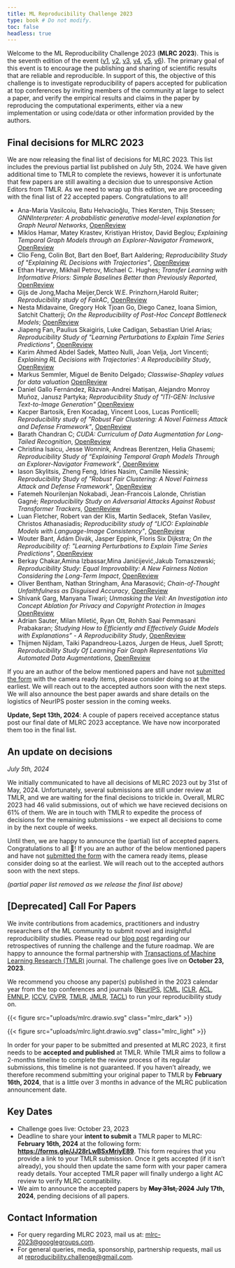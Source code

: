 ```yaml
---
title: ML Reproducibility Challenge 2023
type: book # Do not modify.
toc: false
headless: true
---
```


Welcome to the ML Reproducibility Challenge 2023 (**MLRC 2023**). This is the
seventh edition of the event
([v1](https://www.cs.mcgill.ca/~jpineau/ICLR2018-ReproducibilityChallenge.html),
[v2](https://www.cs.mcgill.ca/~jpineau/ICLR2019-ReproducibilityChallenge.html),
[v3](https://reproducibility-challenge.github.io/neurips2019/),
[v4](https://paperswithcode.com/rc2020),
[v5](https://paperswithcode.com/rc2021),
[v6](https://paperswithcode.com/rc2022)). The primary goal of this event is to
encourage the publishing and sharing of scientific results that are reliable and
reproducible. In support of this, the objective of this challenge is to
investigate reproducibility of papers accepted for publication at top
conferences by inviting members of the community at large to select a paper, and
verify the empirical results and claims in the paper by reproducing the
computational experiments, either via a new implementation or using code/data or
other information provided by the authors.

## Final decisions for MLRC 2023

We are now releasing the final list of decisions for MLRC 2023. This list
includes the previous partial list published on July 5th, 2024. We have given
additional time to TMLR to complete the reviews, however it is unfortunate that
few papers are still awaiting a decision due to unresponsive Action Editors from
TMLR. As we need to wrap up this edition, we are proceeding with the final list
of 22 accepted papers. Congratulations to all!

- Ana-Maria Vasilcoiu, Batu Helvacioğlu, Thies Kersten, Thijs Stessen;
  _GNNInterpreter: A probabilistic generative model-level explanation for Graph
  Neural Networks_, [OpenReview](https://openreview.net/forum?id=8cYcR23WUo)
- Miklos Hamar, Matey Krastev, Kristiyan Hristov, David Beglou; _Explaining
  Temporal Graph Models through an Explorer-Navigator Framework_,
  [OpenReview](https://openreview.net/forum?id=FI1XvwpchC)
- Clio Feng, Colin Bot, Bart den Boef, Bart Aaldering; _Reproducibility Study of
  "Explaining RL Decisions with Trajectories"_,
  [OpenReview](https://openreview.net/forum?id=JQoWmeNaC2)
- Ethan Harvey, Mikhail Petrov, Michael C. Hughes; _Transfer Learning with
  Informative Priors: Simple Baselines Better than Previously Reported_,
  [OpenReview](https://openreview.net/forum?id=BbvSU02jLg)
- Gijs de Jong,Macha Meijer,Derck W.E. Prinzhorn,Harold Ruiter; _Reproducibility
  study of FairAC_, [OpenReview](https://openreview.net/forum?id=ccDi5jtSF7)
- Nesta Midavaine, Gregory Hok Tjoan Go, Diego Canez, Ioana Simion, Satchit
  Chatterji; _On the Reproducibility of Post-Hoc Concept Bottleneck Models_;
  [OpenReview](https://openreview.net/forum?id=8UfhCZjOV7)
- Jiapeng Fan, Paulius Skaigiris, Luke Cadigan, Sebastian Uriel Arias;
  _Reproducibility Study of "Learning Perturbations to Explain Time Series
  Predictions"_, [OpenReview](https://openreview.net/forum?id=fCNqD2IuoD)
- Karim Ahmed Abdel Sadek, Matteo Nulli, Joan Velja, Jort Vincenti; _Explaining
  RL Decisions with Trajectories’: A Reproducibility Study_,
  [OpenReview](https://openreview.net/forum?id=QdeBbK5CSh)
- Markus Semmler, Miguel de Benito Delgado; _Classwise-Shapley values for data
  valuation_ [OpenReview](https://openreview.net/forum?id=srFEYJkqD7)
- Daniel Gallo Fernández, Răzvan-Andrei Matișan, Alejandro Monroy Muñoz, Janusz
  Partyka; _Reproducibility Study of "ITI-GEN: Inclusive Text-to-Image
  Generation"_ [OpenReview](https://openreview.net/forum?id=d3Vj360Wi2)
- Kacper Bartosik, Eren Kocadag, Vincent Loos, Lucas Ponticelli;
  _Reproducibility study of "Robust Fair Clustering: A Novel Fairness Attack and
  Defense Framework"_, [OpenReview](https://openreview.net/forum?id=Xu1sEPhjqH)
- Barath Chandran C; _CUDA: Curriculum of Data Augmentation for Long‐Tailed
  Recognition_, [OpenReview](https://openreview.net/forum?id=Wm6d44I8St)
- Christina Isaicu, Jesse Wonnink, Andreas Berentzen, Helia Ghasemi;
  _Reproducibility Study of “Explaining Temporal Graph Models Through an
  Explorer-Navigator Framework"_,
  [OpenReview](https://openreview.net/forum?id=9M2XqvH2SB)
- Iason Skylitsis, Zheng Feng, Idries Nasim, Camille Niessink; _Reproducibility
  Study of "Robust Fair Clustering: A Novel Fairness Attack and Defense
  Framework"_, [OpenReview](https://openreview.net/forum?id=H1hLNjwrGy)
- Fatemeh Nourilenjan Nokabadi, Jean-Francois Lalonde, Christian Gagné;
  _Reproducibility Study on Adversarial Attacks Against Robust Transformer
  Trackers_, [OpenReview](https://openreview.net/forum?id=FEEKR0Vl9s)
- Luan Fletcher, Robert van der Klis, Martin Sedlacek, Stefan Vasilev, Christos
  Athanasiadis; _Reproducibility study of “LICO: Explainable Models with
  Language-Image Consistency"_,
  [OpenReview](https://openreview.net/forum?id=Mf1H8X5DVb)
- Wouter Bant, Ádám Divák, Jasper Eppink, Floris Six Dijkstra; _On the
  Reproducibility of: "Learning Perturbations to Explain Time Series
  Predictions"_, [OpenReview](https://openreview.net/forum?id=nPZgtpfgIx)
- Berkay Chakar,Amina Izbassar,Mina Janićijević,Jakub Tomaszewski;
  _Reproducibility Study: Equal Improvability: A New Fairness Notion Considering
  the Long-Term Impact_,
  [OpenReview](https://openreview.net/forum?id=Yj8fUQGXXL)
- Oliver Bentham, Nathan Stringham, Ana Marasović; _Chain-of-Thought
  Unfaithfulness as Disguised Accuracy_,
  [OpenReview](https://openreview.net/forum?id=ydcrP55u2e)
- Shivank Garg, Manyana Tiwari; _Unmasking the Veil: An Investigation into
  Concept Ablation for Privacy and Copyright Protection in Images_
  [OpenReview](https://openreview.net/forum?id=TYYApLzjaQ)
- Adrian Sauter, Milan Miletić, Ryan Ott, Rohith Saai Pemmasani Prabakaran;
  _Studying How to Efficiently and Effectively Guide Models with Explanations” -
  A Reproducibility Study_,
  [OpenReview](https://openreview.net/forum?id=9ZzASCVhDF)
- Thijmen Nijdam, Taiki Papandreou-Lazos, Jurgen de Heus, Juell Sprott;
  _Reproducibility Study Of Learning Fair Graph Representations Via Automated
  Data Augmentations_, [OpenReview](https://openreview.net/forum?id=4WiqHopXQX)

If you are an author of the below mentioned papers and have not
[submitted the form](https://forms.gle/JJ28rLwBSxMriyE89) with the camera ready
items, please consider doing so at the earliest. We will reach out to the
accepted authors soon with the next steps. We will also announce the best paper
awards and share details on the logistics of NeurIPS poster session in the
coming weeks.

**Update, Sept 13th, 2024**: A couple of papers received acceptance status post
our final date of MLRC 2023 acceptance. We have now incorporated them too in the
final list.

## An update on decisions

_July 5th, 2024_

We initially communicated to have all decisions of MLRC 2023 out by 31st of
May, 2024. Unfortunately, several submissions are still under review at TMLR,
and we are waiting for the final decisions to trickle in. Overall, MLRC 2023 had
46 valid submissions, out of which we have recieved decisions on 61% of them. We
are in touch with TMLR to expedite the process of decisions for the remaining
submissions - we expect all decisions to come in by the next couple of weeks.

Until then, we are happy to announce the (partial) list of accepted papers.
Congratulations to all :tada:! If you are an author of the below mentioned
papers and have not [submitted the form](https://forms.gle/JJ28rLwBSxMriyE89)
with the camera ready items, please consider doing so at the earliest. We will
reach out to the accepted authors soon with the next steps.

_(partial paper list removed as we release the final list above)_

## [Deprecated] Call For Papers

We invite contributions from academics, practitioners and industry researchers
of the ML community to submit novel and insightful reproducibility studies.
Please read our [blog post](/blog/announcing_mlrc2023/) regarding our
retrospectives of running the challenge and the future roadmap. We are happy to
announce the formal partnership with
[Transactions of Machine Learning Research (TMLR)](https://jmlr.org/tmlr/)
journal. The challenge goes live on **October 23, 2023**.

We recommend you choose any paper(s) published in the 2023 calendar year from
the top conferences and journals ([NeurIPS](https://neurips.cc/),
[ICML](https://icml.cc/), [ICLR](https://iclr.cc/),
[ACL](https://2023.aclweb.org/), [EMNLP](https://2023.emnlp.org/),
[ICCV](https://iccv2023.thecvf.com/),
[CVPR](https://cvpr2023.thecvf.com/Conferences/2023),
[TMLR](https://jmlr.org/tmlr/), [JMLR](https://jmlr.org/),
[TACL](https://transacl.org/index.php/tacl)) to run your reproducibility study
on.

{{< figure src="uploads/mlrc.drawio.svg" class="mlrc_dark" >}}

{{< figure src="uploads/mlrc.light.drawio.svg" class="mlrc_light" >}}

In order for your paper to be submitted and presented at MLRC 2023, it first
needs to be **accepted and published** at TMLR. While TMLR aims to follow a
2-months timeline to complete the review process of its regular submissions,
this timeline is not guaranteed. If you haven’t already, we therefore recommend
submitting your original paper to TMLR by **February 16th, 2024**, that is a
little over 3 months in advance of the MLRC publication announcement date.

## Key Dates

- Challenge goes live: October 23, 2023
- Deadline to share your **intent to submit** a TMLR paper to MLRC: **February
  16th, 2024** at the following form: **https://forms.gle/JJ28rLwBSxMriyE89**.
  This form requires that you provide a link to your TMLR submission. Once it
  gets accepted (if it isn’t already), you should then update the same form with
  your paper camera ready details. Your accepted TMLR paper will finally undergo
  a light AC review to verify MLRC compatibility.
- We aim to announce the accepted papers by ~~**May 31st, 2024**~~ **July 17th,
  2024**, pending decisions of all papers.

## Contact Information

- For query regarding MLRC 2023, mail us at:
  [mlrc-2023@googlegroups.com](mailto:mlrc-2023@googlegroups.com).
- For general queries, media, sponsorship, partnership requests, mail us at
  [reproducibility.challenge@gmail.com](reproducibility.challenge@gmail.com).
